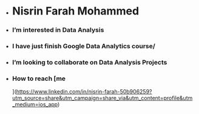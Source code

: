 - #   **Nisrin Farah Mohammed**
- ### I’m interested in Data Analysis
- ### I have just finish Google Data Analytics course/
- ### I’m looking to collaborate on Data Analysis Projects
- ### How to reach [me
  ](https://www.linkedin.com/in/nisrin-farah-50b906259?utm_source=share&utm_campaign=share_via&utm_content=profile&utm_medium=ios_app)

<!---
nisrinfrh/nisrinfrh is a ✨ special ✨ repository because its `README.md` (this file) appears on your GitHub profile.
You can click the Preview link to take a look at your changes.
--->
